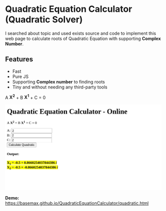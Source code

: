 # Quadratic Equation Calculator (Quadratic Solver)

I searched about topic and used exists source and code to implement this web page to calculate roots of Quadratic Equation with supporting **Complex Number**.

## Features

- Fast
- Pure JS
- Supporting **Complex number** to finding roots
- Tiny and without needing any third-party tools

<p>
    A <b>X<sup>2</sup></b>
    +
    B <b>X<sup>1</sup></b>
    +
    C
    =
    0
</p>

[![Quadratic Equation Calculator](demo.jpg)](https://basemax.github.io/QuadraticEquationCalculator/quadratic.html)

**Demo:** https://basemax.github.io/QuadraticEquationCalculator/quadratic.html
